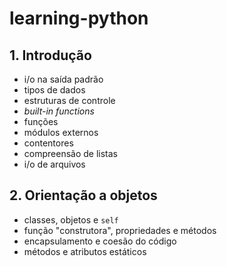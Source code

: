 # learning-python

## 1. Introdução

- i/o na saída padrão
- tipos de dados
- estruturas de controle
- _built-in functions_
- funções
- módulos externos
- contentores
- compreensão de listas
- i/o de arquivos

## 2. Orientação a objetos

- classes, objetos e `self`
- função "construtora", propriedades e métodos
- encapsulamento e coesão do código
- métodos e atributos estáticos
